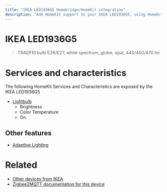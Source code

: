 ```yaml
---
title: "IKEA LED1936G5 Homebridge/HomeKit integration"
description: "Add HomeKit support to your IKEA LED1936G5, using Homebridge, Zigbee2MQTT and homebridge-z2m."
---
```

<!---
This file has been GENERATED using src/docgen/docgen.ts
DO NOT EDIT THIS FILE MANUALLY!
-->
# IKEA LED1936G5
> TRADFRI bulb E26/E27, white spectrum, globe, opal, 440/450/470 lm


# Services and characteristics
The following HomeKit Services and Characteristics are exposed by
the IKEA LED1936G5

* [Lightbulb](../../light.md)
  * Brightness
  * Color Temperature
  * On

## Other features
* [Adaptive Lighting](../../light.md)

# Related
* [Other devices from IKEA](../index.md#ikea)
* [Zigbee2MQTT documentation for this device](https://www.zigbee2mqtt.io/devices/LED1936G5.html)
